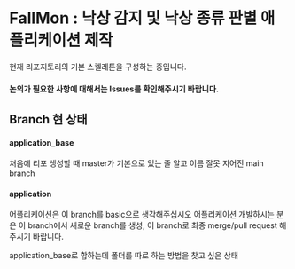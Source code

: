 # FallMon : 낙상 감지 및 낙상 종류 판별 애플리케이션 제작

현재 리포지토리의 기본 스켈레톤을 구성하는 중입니다.

#### 논의가 필요한 사항에 대해서는 Issues를 확인해주시기 바랍니다.

## Branch 현 상태

#### application_base

처음에 리포 생성할 때 master가 기본으로 있는 줄 알고 이름 잘못 지어진 main branch

#### application

어플리케이션은 이 branch를 basic으로 생각해주십시오
어플리케이션 개발하시는 분은 이 branch에서 새로운 branch를 생성,
이 branch로 최종 merge/pull request 해주시기 바랍니다.

application_base로 합하는데 폴더를 따로 하는 방법을 찾고 싶은 상태
